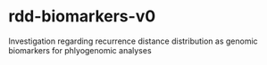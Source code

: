 # rdd-biomarkers-v0
Investigation regarding recurrence distance distribution as genomic biomarkers for phlyogenomic analyses
